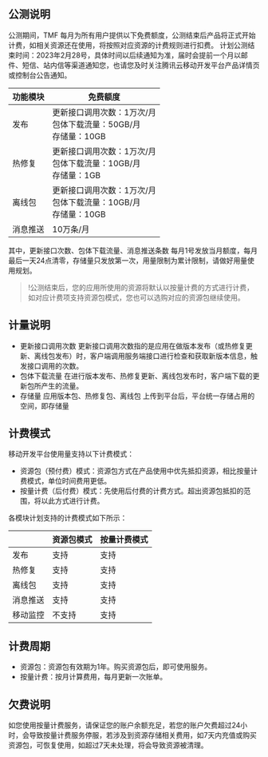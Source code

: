 ## 公测说明
公测期间，TMF 每月为所有用户提供以下免费额度，公测结束后产品将正式开始计费，如相关资源还在使用，将按照对应资源的计费规则进行扣费。
计划公测结束时间：2023年2月28号，具体时间以后续通知为准，届时会提前一个月以邮件、短信、站内信等渠道通知您，也请您及时关注腾讯云移动开发平台产品详情页或控制台公告通知。

| 功能模块 | 免费额度                                                     |
| -------- | ------------------------------------------------------------ |
| 发布     | 更新接口调用次数：1万次/月<br>包体下载流量：50GB/月<br>存储量：10GB |
| 热修复   | 更新接口调用次数：1万次/月<br/>包体下载流量：10GB/月<br/>存储量：1GB |
| 离线包   | 更新接口调用次数：1万次/月<br/>包体下载流量：10GB/月<br/>存储量：10GB |
| 消息推送 | 10万条/月                                                    |

其中，更新接口次数、包体下载流量、消息推送条数 每月1号发放当月额度，每月最后一天24点清零，存储量只发放第一次，用量限制为累计限制，请做好用量使用规划。
>!公测结束后，您的应用所使用的资源将默认以按量计费的方式进行计费，如对应计费项支持资源包模式，您也可以选购对应的资源包继续使用。



## 计量说明
- 更新接口调用次数
更新接口调用次数指的是应用在做版本发布（或热修复更新、离线包发布）时，客户端调用服务端接口进行检查和获取新版本信息，触发接口调用的次数。
- 包体下载流量
在进行版本发布、热修复更新、离线包发布时，客户端下载的更新包所产生的流量。
- 存储量
应用版本包、热修复包、离线包 上传到平台后，平台统一存储占用的空间，即存储量



## 计费模式
移动开发平台使用量支持以下计费模式：
- 资源包（预付费）模式：资源包方式在产品使用中优先抵扣资源，相比按量计费模式，单位时间费用更低。
- 按量计费（后付费）模式：先使用后付费的计费方式。超出资源包抵扣的范围，将以此方式进行计费。

各模块计划支持的计费模式如下所示：

|          | 资源包模式 | 按量计费模式 |
| -------- | ---------- | ------------ |
| 发布     | 支持       | 支持         |
| 热修复   | 支持       | 支持         |
| 离线包   | 支持       | 支持         |
| 消息推送 | 支持       | 支持         |
| 移动监控 | 不支持     | 支持         |



## 计费周期
- 资源包：资源包有效期为1年。购买资源包后，即可使用服务。
- 按量计费：按月计算费用，每月更新一次账单。



## 欠费说明
如您使用按量计费服务，请保证您的账户余额充足，若您的账户欠费超过24小时，会导致按量计费服务停服，若涉及到资源存储相关费用，如7天内充值或购买资源包，可恢复使用，如超过7天未处理，将会导致资源被清理。

